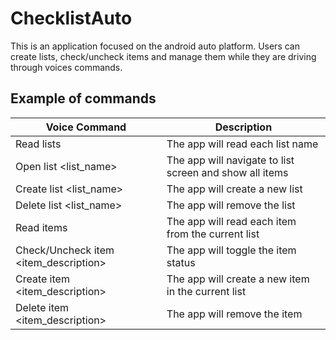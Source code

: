 # ChecklistAuto

This is an application focused on the android auto platform. Users can create lists, check/uncheck items and manage them
while they are driving through voices commands.

## Example of commands

| Voice Command                         | Description                                             |
|---------------------------------------|---------------------------------------------------------|
| Read lists                            | The app will read each list name                        |
| Open list <list_name>                 | The app will navigate to list screen and show all items |
| Create list <list_name>               | The app will create a new list                          |
| Delete list <list_name>               | The app will remove the list                            |
| Read items                            | The app will read each item from the current list       |
| Check/Uncheck item <item_description> | The app will toggle the item status                     |
| Create item <item_description>        | The app will create a new item in the current list      |
| Delete item <item_description>        | The app will remove the item                            |